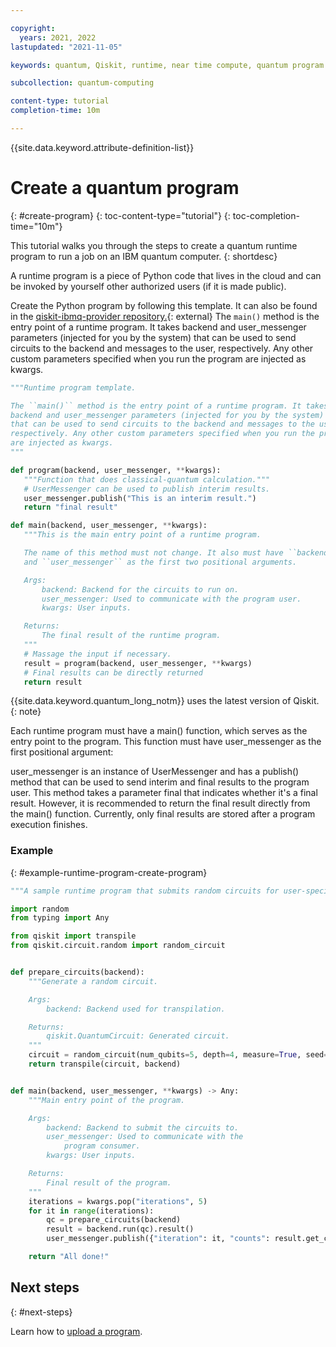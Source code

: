 ```yaml
---

copyright:
  years: 2021, 2022
lastupdated: "2021-11-05"

keywords: quantum, Qiskit, runtime, near time compute, quantum program

subcollection: quantum-computing

content-type: tutorial
completion-time: 10m

---
```


{{site.data.keyword.attribute-definition-list}}


# Create a quantum program
{: #create-program}
{: toc-content-type="tutorial"}
{: toc-completion-time="10m"}

This tutorial walks you through the steps to create a quantum runtime program to run a job on an IBM quantum computer.
{: shortdesc}

A runtime program is a piece of Python code that lives in the cloud and can be invoked by yourself other authorized users (if it is made public).

Create the Python program by following this template. It can also be found in the [qiskit-ibmq-provider repository.](https://github.com/Qiskit/qiskit-ibmq-provider/blob/master/qiskit/providers/ibmq/runtime/program/program_template.py){: external}  The `main()` method is the entry point of a runtime program. It takes backend and user_messenger parameters (injected for you by the system) that can be used to send circuits to the backend and messages to the user, respectively. Any other custom parameters specified when you run the program are injected as kwargs.

```Python
"""Runtime program template.

The ``main()`` method is the entry point of a runtime program. It takes
backend and user_messenger parameters (injected for you by the system)
that can be used to send circuits to the backend and messages to the user,
respectively. Any other custom parameters specified when you run the program
are injected as kwargs.
"""

def program(backend, user_messenger, **kwargs):
   """Function that does classical-quantum calculation."""
   # UserMessenger can be used to publish interim results.
   user_messenger.publish("This is an interim result.")
   return "final result"

def main(backend, user_messenger, **kwargs):
   """This is the main entry point of a runtime program.

   The name of this method must not change. It also must have ``backend``
   and ``user_messenger`` as the first two positional arguments.

   Args:
       backend: Backend for the circuits to run on.
       user_messenger: Used to communicate with the program user.
       kwargs: User inputs.

   Returns:
       The final result of the runtime program.
   """
   # Massage the input if necessary.
   result = program(backend, user_messenger, **kwargs)
   # Final results can be directly returned
   return result  
```

 {{site.data.keyword.quantum_long_notm}} uses the latest version of Qiskit.
{: note}

 Each runtime program must have a main() function, which serves as the entry point to the program. This function must have user_messenger as the first positional argument:

user_messenger is an instance of UserMessenger and has a publish() method that can be used to send interim and final results to the program user. This method takes a parameter final that indicates whether it's a final result. However, it is recommended to return the final result directly from the main() function. Currently, only final results are stored after a program execution finishes.


### Example
{: #example-runtime-program-create-program}

```Python
"""A sample runtime program that submits random circuits for user-specified iterations."""

import random
from typing import Any

from qiskit import transpile
from qiskit.circuit.random import random_circuit


def prepare_circuits(backend):
    """Generate a random circuit.

    Args:
        backend: Backend used for transpilation.

    Returns:
        qiskit.QuantumCircuit: Generated circuit.
    """
    circuit = random_circuit(num_qubits=5, depth=4, measure=True, seed=random.randint(0, 1000))
    return transpile(circuit, backend)


def main(backend, user_messenger, **kwargs) -> Any:
    """Main entry point of the program.

    Args:
        backend: Backend to submit the circuits to.
        user_messenger: Used to communicate with the
            program consumer.
        kwargs: User inputs.

    Returns:
        Final result of the program.
    """
    iterations = kwargs.pop("iterations", 5)
    for it in range(iterations):
        qc = prepare_circuits(backend)
        result = backend.run(qc).result()
        user_messenger.publish({"iteration": it, "counts": result.get_counts()})

    return "All done!"
```


## Next steps
{: #next-steps}

Learn how to [upload a program](/docs/quantum-computing?topic=quantum-computing-program).

